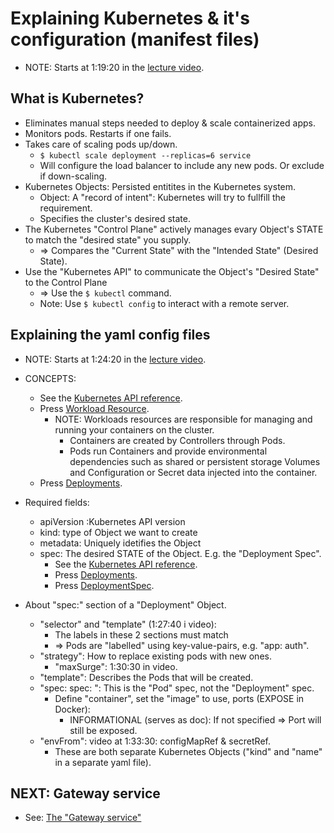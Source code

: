 # Explaining Kubernetes & it's configuration (manifest files)

* NOTE: Starts at 1:19:20 in the [lecture video](https://www.youtube.com/watch?v=hmkF77F9TLw).

## What is Kubernetes?

* Eliminates manual steps needed to deploy & scale containerized apps.
* Monitors pods. Restarts if one fails.
* Takes care of scaling pods up/down.
  * `$ kubectl scale deployment --replicas=6 service`
  * Will configure the load balancer to include any new pods. Or exclude if down-scaling.
* Kubernetes Objects: Persisted entitites in the Kubernetes system.
  * Object: A "record of intent": Kubernetes will try to fullfill the requirement.
  * Specifies the cluster's desired state.
* The Kubernetes "Control Plane" actively manages evary Object's STATE to match the "desired state" you supply.
  * => Compares the "Current State" with the "Intended State" (Desired State).
* Use the "Kubernetes API" to communicate the Object's "Desired State" to the Control Plane
  * => Use the `$ kubectl` command. 
  * Note: Use `$ kubectl config` to interact with a remote server.

## Explaining the yaml config files

* NOTE: Starts at 1:24:20 in the [lecture video](https://www.youtube.com/watch?v=hmkF77F9TLw).

* CONCEPTS:
  * See the [Kubernetes API reference](https://kubernetes.io/docs/reference/).
  * Press [Workload Resource](https://kubernetes.io/docs/concepts/workloads/controllers/).
    * NOTE: Workloads resources are responsible for managing and running your containers on the cluster.
      * Containers are created by Controllers through Pods.
      * Pods run Containers and provide environmental dependencies such as shared or persistent storage Volumes and Configuration or Secret data injected into the container.
  * Press [Deployments](https://kubernetes.io/docs/concepts/workloads/controllers/deployment/).

* Required fields:
  * apiVersion :Kubernetes API version
  * kind: type of Object we want to create
  * metadata: Uniquely idetifies the Object
  * spec: The desired STATE of the Object. E.g. the "Deployment Spec".
    * See the [Kubernetes API reference](https://kubernetes.io/docs/reference/).
    * Press [Deployments](https://kubernetes.io/docs/reference/generated/kubernetes-api/v1.26/#deployment-v1-apps).
    * Press [DeploymentSpec](https://kubernetes.io/docs/reference/generated/kubernetes-api/v1.26/#deploymentspec-v1-apps).
* About "spec:" section of a "Deployment" Object.
  * "selector" and "template" (1:27:40 i video):
    * The labels in these 2 sections must match 
    * => Pods are "labelled" using key-value-pairs, e.g. "app: auth".
  * "strategy": How to replace existing pods with new ones.
    * "maxSurge": 1:30:30 in video.
  * "template": Describes the Pods that will be created.
  * "spec: spec: ": This is the "Pod" spec, not the "Deployment" spec.
    * Define "container", set the "image" to use, ports (EXPOSE in Docker):
      * INFORMATIONAL (serves as doc): If not specified => Port will still be exposed.
  * "envFrom": video at 1:33:30: configMapRef & secretRef.
    * These are both separate Kubernetes Objects ("kind" and "name" in a separate yaml file).

## NEXT: Gateway service

* See: [The "Gateway service"](docs/PART_5_Gatway_service.md)